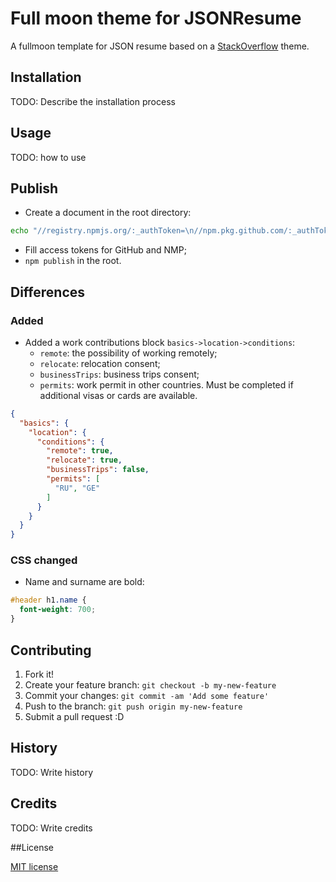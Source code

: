 # Full moon theme for JSONResume

A fullmoon template for JSON resume based on a [StackOverflow](https://github.com/phoinixi/jsonresume-theme-stackoverflow) theme.


## Installation

TODO: Describe the installation process


## Usage

TODO: how to use


## Publish
- Create a document in the root directory:
```bash
echo "//registry.npmjs.org/:_authToken=\n//npm.pkg.github.com/:_authToken=" > .npmrc
```
- Fill access tokens for GitHub and NMP;
- `npm publish` in the root.



## Differences
### Added
- Added a work contributions block `basics->location->conditions`:
  - `remote`: the possibility of working remotely;
  - `relocate`: relocation consent;
  - `businessTrips`: business trips consent;
  - `permits`: work permit in other countries. Must be completed if additional visas or cards are available.
```json
{
  "basics": {
    "location": {
      "conditions": {
        "remote": true,
        "relocate": true,
        "businessTrips": false,
        "permits": [
          "RU", "GE"
        ]
      }
    }
  }
}
```

### CSS changed
- Name and surname are bold:
```css
#header h1.name {
  font-weight: 700;
}
```

## Contributing

1. Fork it!
2. Create your feature branch: `git checkout -b my-new-feature`
3. Commit your changes: `git commit -am 'Add some feature'`
4. Push to the branch: `git push origin my-new-feature`
5. Submit a pull request :D


## History

TODO: Write history


## Credits

TODO: Write credits


##License

[MIT license](https://github.com/IsFilimonov/jsonresume-theme-fullmoon/blob/main/LICENSE)